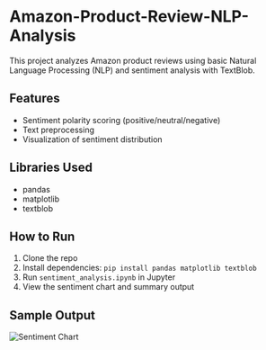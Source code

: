 # Amazon-Product-Review-NLP-Analysis


This project analyzes Amazon product reviews using basic Natural Language Processing (NLP) and sentiment analysis with TextBlob.

## Features
- Sentiment polarity scoring (positive/neutral/negative)
- Text preprocessing
- Visualization of sentiment distribution

## Libraries Used
- pandas
- matplotlib
- textblob

## How to Run
1. Clone the repo
2. Install dependencies: `pip install pandas matplotlib textblob`
3. Run `sentiment_analysis.ipynb` in Jupyter
4. View the sentiment chart and summary output

## Sample Output
![Sentiment Chart](sentiment_distribution.png)

